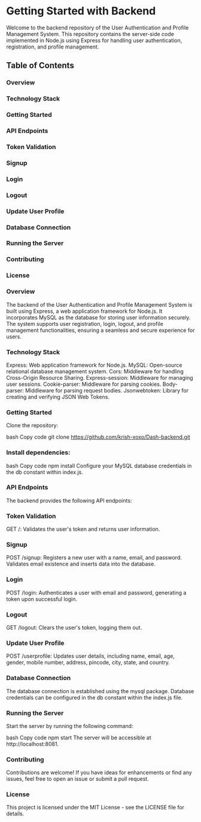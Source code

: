 # Getting Started with Backend
Welcome to the backend repository of the User Authentication and Profile Management System. This repository contains the server-side code implemented in Node.js using Express for handling user authentication, registration, and profile management.

## Table of Contents
### Overview
### Technology Stack
### Getting Started
### API Endpoints
### Token Validation
### Signup
### Login
### Logout
### Update User Profile
### Database Connection
### Running the Server
### Contributing
### License

### Overview
The backend of the User Authentication and Profile Management System is built using Express, a web application framework for Node.js. It incorporates MySQL as the database for storing user information securely. The system supports user registration, login, logout, and profile management functionalities, ensuring a seamless and secure experience for users.

### Technology Stack
Express: Web application framework for Node.js.
MySQL: Open-source relational database management system.
Cors: Middleware for handling Cross-Origin Resource Sharing.
Express-session: Middleware for managing user sessions.
Cookie-parser: Middleware for parsing cookies.
Body-parser: Middleware for parsing request bodies.
Jsonwebtoken: Library for creating and verifying JSON Web Tokens.

### Getting Started
Clone the repository:

bash
Copy code
git clone https://github.com/krish-xoxo/Dash-backend.git
### Install dependencies:

bash
Copy code
npm install
Configure your MySQL database credentials in the db constant within index.js.

### API Endpoints
The backend provides the following API endpoints:

### Token Validation
GET /: Validates the user's token and returns user information.
### Signup
POST /signup: Registers a new user with a name, email, and password. Validates email existence and inserts data into the database.
### Login
POST /login: Authenticates a user with email and password, generating a token upon successful login.
### Logout
GET /logout: Clears the user's token, logging them out.
### Update User Profile
POST /userprofile: Updates user details, including name, email, age, gender, mobile number, address, pincode, city, state, and country.
### Database Connection
The database connection is established using the mysql package. Database credentials can be configured in the db constant within the index.js file.

### Running the Server
Start the server by running the following command:

bash
Copy code
npm start
The server will be accessible at http://localhost:8081.

### Contributing
Contributions are welcome! If you have ideas for enhancements or find any issues, feel free to open an issue or submit a pull request.

### License
This project is licensed under the MIT License - see the LICENSE file for details.

